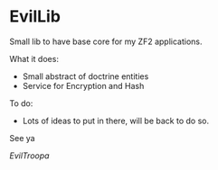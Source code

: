 # EvilLib

Small lib to have base core for my ZF2 applications.

What it does:
- Small abstract of doctrine entities
- Service for Encryption and Hash

To do:
- Lots of ideas to put in there, will be back to do so.


See ya

*EvilTroopa*
